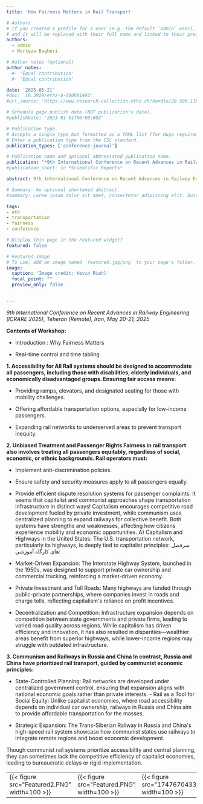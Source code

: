 ```yaml
---
title: 'How Fairness Matters in Rail Transport'

# Authors
# If you created a profile for a user (e.g. the default `admin` user), write the username (folder name) here
# and it will be replaced with their full name and linked to their profile.
authors:
  - admin
  - Morteza Bagheri

# Author notes (optional)
author_notes:
  #- 'Equal contribution'
  #- 'Equal contribution'

date: '2025-05-21'
#doi: '10.3929/ethz-b-000681446'
#url_source: 'https://www.research-collection.ethz.ch/handle/20.500.11850/681446'

# Schedule page publish date (NOT publication's date).
#publishDate: '2023-01-01T00:00:00Z'

# Publication type.
# Accepts a single type but formatted as a YAML list (for Hugo requirements).
# Enter a publication type from the CSL standard.
publication_types: ['conference-journal']

# Publication name and optional abbreviated publication name.
publication: "*9th International Conference on Recent Advances in Railway Engineering (ICRARE 2025), Teheran (Remote), Iran, May 20-21, 2025*"
#publication_short: In *Scientific Reports*

abstract: 9th International Conference on Recent Advances in Railway Engineering (ICRARE 2025), Teheran (Remote), Iran, May 20-21, 2025

# Summary. An optional shortened abstract.
#summary: Lorem ipsum dolor sit amet, consectetur adipiscing elit. Duis posuere tellus ac convallis placerat. Proin tincidunt magna sed ex sollicitudin condimentum.

tags: 
- eth
- transportation
- fairness
- conference

# Display this page in the Featured widget?
featured: false

# Featured image
# To use, add an image named `featured.jpg/png` to your page's folder. 
image:
  caption: 'Image credit: Kevin Riehl'
  focal_point: ""
  preview_only: false


---
```

*9th International Conference on Recent Advances in Railway Engineering (ICRARE 2025), Teheran (Remote), Iran, May 20-21, 2025*

**Contents of Workshop:**

- Introduction : Why Fairness Matters 

- Real-time control and time tabling 

**1. Accessibility for All Rail systems should be designed to accommodate all passengers, including those with disabilities, elderly individuals, and economically disadvantaged groups. Ensuring fair access means:**

- Providing ramps, elevators, and designated seating for those with mobility challenges. 

- Offering affordable transportation options, especially for low-income passengers. 

- Expanding rail networks to underserved areas to prevent transport inequity. 

**2. Unbiased Treatment and Passenger Rights Fairness in rail transport also involves treating all passengers equitably, regardless of social, economic, or ethnic backgrounds. Rail operators must:**

- Implement anti-discrimination policies. 

- Ensure safety and security measures apply to all passengers equally. 

- Provide efficient dispute resolution systems for passenger complaints. It seems that capitalist and communist approaches shape transportation infrastructure in distinct ways! Capitalism encourages competitive road development fueled by private investment, while communism uses centralized planning to expand railways for collective benefit. Both systems have strengths and weaknesses, affecting how citizens experience mobility and economic opportunities. A) Capitalism and Highways in the United States: The U.S. transportation network, particularly its highways, is deeply tied to capitalist principles: سرفصل های کارگاه آموزشی:

- Market-Driven Expansion: The Interstate Highway System, launched in the 1950s, was designed to support private car ownership and commercial trucking, reinforcing a market-driven economy. 

- Private Investment and Toll Roads: Many highways are funded through public-private partnerships, where companies invest in roads and charge tolls, reflecting capitalism's reliance on profit incentives. 

- Decentralization and Competition: Infrastructure expansion depends on competition between state governments and private firms, leading to varied road quality across regions. While capitalism has driven efficiency and innovation, it has also resulted in disparities—wealthier areas benefit from superior highways, while lower-income regions may struggle with outdated infrastructure. 

**3. Communism and Railways in Russia and China In contrast, Russia and China have prioritized rail transport, guided by communist economic principles:**

- State-Controlled Planning: Rail networks are developed under centralized government control, ensuring that expansion aligns with national economic goals rather than private interests. - Rail as a Tool for Social Equity: Unlike capitalist economies, where road accessibility depends on individual car ownership, railways in Russia and China aim to provide affordable transportation for the masses. 

- Strategic Expansion: The Trans-Siberian Railway in Russia and China's high-speed rail system showcase how communist states use railways to integrate remote regions and boost economic development.

Though communist rail systems prioritize accessibility and central planning, they can sometimes lack the competitive efficiency of capitalist economies, leading to bureaucratic delays or rigid implementation.


<table>
  <tr>
    <td>{{< figure src="Featured2.PNG" width=100 >}}</td>
    <td>{{< figure src="Featured.PNG" width=100 >}}</td>
    <td>{{< figure src="1747670433313.jpg" width=100 >}}</td>
    <td>{{< figure src="1747670433457.jpg" width=100 >}}</td>
  </tr>
</table>
